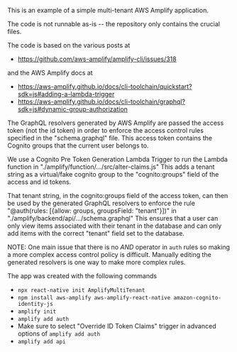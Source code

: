 This is an example of a simple multi-tenant AWS Amplify application.

The code is not runnable as-is -- the repository only contains the crucial files.

The code is based on the various posts at 
- https://github.com/aws-amplify/amplify-cli/issues/318

and the AWS Amplify docs at
- https://aws-amplify.github.io/docs/cli-toolchain/quickstart?sdk=js#adding-a-lambda-trigger
- https://aws-amplify.github.io/docs/cli-toolchain/graphql?sdk=js#dynamic-group-authorization

The GraphQL resolvers generated by AWS Amplify are passed the access token (not the id token) in order to enforce the access control rules specified in the "schema.graphql" file. This access token contains the Cognito groups that the current user belongs to.

We use a Cognito Pre Token Generation Lambda Trigger to run the Lambda function in "./amplify/function/.../src/alter-claims.js"
This adds a tenant string as a virtual/fake cognito group to the "cognito:groups" field of the access and id tokens.

That tenant string, in the cognito:groups field of the access token, can then be used by the generated GraphQL resolvers to enforce the rule "@auth(rules: [{allow: groups, groupsField: "tenant"}])" in "./amplify/backend/api/.../schema.graphql"
This ensures that a user can only view items associated with their tenant in the database and can only add items with the correct "tenant" field set to the database.

NOTE: One main issue that there is no *AND* operator in `auth` rules so making a more complex access control policy is difficult. Manually editing the generated resolvers is one way to make more complex rules.

The app was created with the following commands
- `npx react-native init AmplifyMultiTenant`
- `npm install aws-amplify aws-amplify-react-native amazon-cognito-identity-js`
- `amplify init`
- `amplify add auth`
- Make sure to select "Override ID Token Claims" trigger in advanced options of `amplify add auth`
- `amplify add api`

